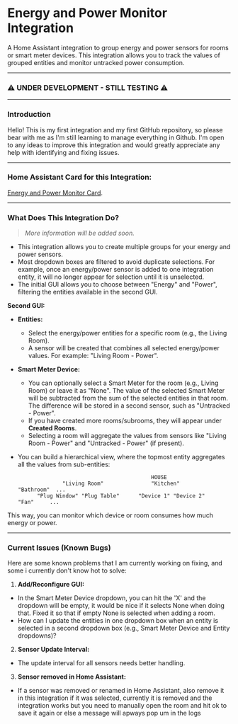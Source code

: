 # Energy and Power Monitor Integration

A Home Assistant integration to group energy and power sensors for rooms or smart meter devices. This integration allows you to track the values of grouped entities and monitor untracked power consumption.

---

### ⚠️ UNDER DEVELOPMENT - STILL TESTING ⚠️

---

### Introduction

Hello! This is my first integration and my first GitHub repository, so please bear with me as I'm still learning to manage everything in Github. I'm open to any ideas to improve this integration and would greatly appreciate any help with identifying and fixing issues.

---

### Home Assistant Card for this Integration:

 [Energy and Power Monitor Card](https://github.com/KrX3D/Energy-and-Power-Monitor-Card).

---

### What Does This Integration Do?

> _More information will be added soon._

- This integration allows you to create multiple groups for your energy and power sensors.
- Most dropdown boxes are filtered to avoid duplicate selections. For example, once an energy/power sensor is added to one integration entity, it will no longer appear for selection until it is unselected.
- The initial GUI allows you to choose between "Energy" and "Power", filtering the entities available in the second GUI.

**Second GUI:**
- **Entities:**
  - Select the energy/power entities for a specific room (e.g., the Living Room).
  - A sensor will be created that combines all selected energy/power values. For example: "Living Room - Power".
- **Smart Meter Device:**
  - You can optionally select a Smart Meter for the room (e.g., Living Room) or leave it as "None". The value of the selected Smart Meter will be subtracted from the sum of the 
    selected entities in that room. The difference will be stored in a second sensor, such as "Untracked - Power".
  - If you have created more rooms/subrooms, they will appear under **Created Rooms**.
  - Selecting a room will aggregate the values from sensors like "Living Room - Power" and "Untracked - Power" (if present).

- You can build a hierarchical view, where the topmost entity aggregates all the values from sub-entities:

                                                HOUSE
                    "Living Room"               "Kitchen"                   "Bathroom"  ...
            "Plug Window" "Plug Table"      "Device 1" "Device 2"             "Fan"     ...


This way, you can monitor which device or room consumes how much energy or power.

---

### Current Issues (Known Bugs)

Here are some known problems that I am currently working on fixing, and some i currently don't know hot to solve:

1. **Add/Reconfigure GUI:**
 - In the Smart Meter Device dropdown, you can hit the 'X' and the dropdown will be empty, it would be nice if it selects None when doing that. Fixed it so that if empty None is selected when adding a room.
 - How can I update the entities in one dropdown box when an entity is selected in a second dropdown box (e.g., Smart Meter Device and Entity dropdowns)?
 
2. **Sensor Update Interval:**
 - The update interval for all sensors needs better handling.
   
3. **Sensor removed in Home Assistant:**
 - If a sensor was removed or renamed in Home Assistant, also remove it in this integration if it was selected, currently it is removed and the integration works but you need to manually open the room and hit ok to save it again or else a message will apways pop um in the logs
